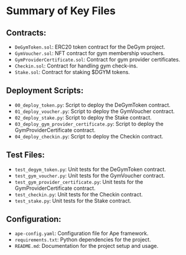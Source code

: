 # Summary of Key Files

## Contracts:
* `DeGymToken.sol`: ERC20 token contract for the DeGym project.
* `GymVoucher.sol`: NFT contract for gym membership vouchers.
* `GymProviderCertificate.sol`: Contract for gym provider certificates.
* `Checkin.sol`: Contract for handling gym check-ins.
* `Stake.sol`: Contract for staking $DGYM tokens.

## Deployment Scripts:
* `00_deploy_token.py`: Script to deploy the DeGymToken contract.
* `01_deploy_voucher.py`: Script to deploy the GymVoucher contract.
* `02_deploy_stake.py`: Script to deploy the Stake contract.
* `03_deploy_gym_provider_certificate.py`: Script to deploy the GymProviderCertificate contract.
* `04_deploy_checkin.py`: Script to deploy the Checkin contract.

## Test Files:
* `test_degym_token.py`: Unit tests for the DeGymToken contract.
* `test_gym_voucher.py`: Unit tests for the GymVoucher contract.
* `test_gym_provider_certificate.py`: Unit tests for the GymProviderCertificate contract.
* `test_checkin.py`: Unit tests for the Checkin contract.
* `test_stake.py`: Unit tests for the Stake contract.

## Configuration:
* `ape-config.yaml`: Configuration file for Ape framework.
* `requirements.txt`: Python dependencies for the project.
* `README.md`: Documentation for the project setup and usage.